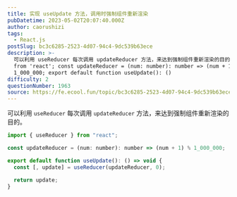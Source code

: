 ```yaml
---
title: 实现 useUpdate 方法，调用时强制组件重新渲染
pubDatetime: 2023-05-02T20:07:40.000Z
author: caorushizi
tags:
  - React.js
postSlug: bc3c6285-2523-4d07-94c4-9dc539b63ece
description: >-
  可以利用 useReducer 每次调用 updateReducer 方法，来达到强制组件重新渲染的目的。 import { useReducer }
  from 'react'; const updateReducer = (num: number): number => (num + 1) %
  1_000_000; export default function useUpdate(): ()
difficulty: 2
questionNumber: 1963
source: https://fe.ecool.fun/topic/bc3c6285-2523-4d07-94c4-9dc539b63ece
---
```


可以利用 `useReducer` 每次调用 `updateReducer` 方法，来达到强制组件重新渲染的目的。

```js
import { useReducer } from "react";

const updateReducer = (num: number): number => (num + 1) % 1_000_000;

export default function useUpdate(): () => void {
  const [, update] = useReducer(updateReducer, 0);

  return update;
}
```
